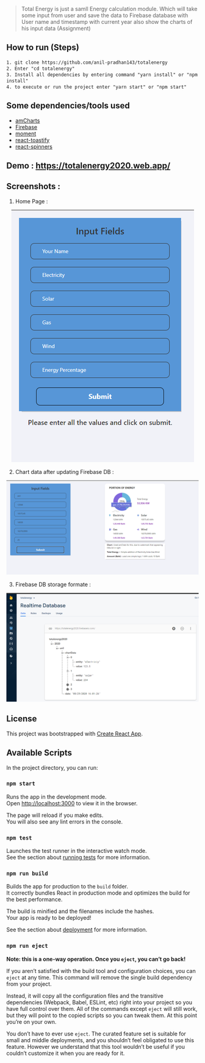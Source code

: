 

> Total Energy is just a samll Energy calculation module. Which will take some input from user and save the data to Firebase database with User name and timestamp with current year also show the charts of his input data (Assignment)

## How to run (Steps)

```
1. git clone https://github.com/anil-pradhan143/totalenergy
2. Enter "cd totalenergy"
3. Install all dependencies by entering command "yarn install" or "npm install"
4. to execute or run the project enter "yarn start" or "npm start"
```


## Some dependencies/tools used

-   [amCharts](https://www.npmjs.com/package/@amcharts/amcharts4)
-   [Firebase](https://www.npmjs.com/package/firebase)
-   [moment](https://www.npmjs.com/package/moment)
-   [react-toastify](https://www.npmjs.com/package/react-toastify)
-   [react-spinners](https://www.npmjs.com/package/react-spinners)

## Demo : https://totalenergy2020.web.app/
## Screenshots : 

1. Home Page :

<p align="center">
  <!-- <img width="460" height="300" src="./screenshots/main-page.png"> -->
  <img src="./screenshots/input_fields.png">
</p>

2. Chart data after updating Firebase DB :

<p align="center">
  <!-- <img width="460" height="300" src="./screenshots/main-page.png"> -->
  <img src="./screenshots/charts.png">
</p>


3. Firebase DB storage formate :

<p align="center">
  <!-- <img width="460" height="300" src="./screenshots/main-page.png"> -->
  <img src="./screenshots/firebase-database.png">
</p>



## License

This project was bootstrapped with [Create React App](https://github.com/facebook/create-react-app).

## Available Scripts

In the project directory, you can run:

### `npm start`

Runs the app in the development mode.<br>
Open [http://localhost:3000](http://localhost:3000) to view it in the browser.

The page will reload if you make edits.<br>
You will also see any lint errors in the console.

### `npm test`

Launches the test runner in the interactive watch mode.<br>
See the section about [running tests](https://facebook.github.io/create-react-app/docs/running-tests) for more information.

### `npm run build`

Builds the app for production to the `build` folder.<br>
It correctly bundles React in production mode and optimizes the build for the best performance.

The build is minified and the filenames include the hashes.<br>
Your app is ready to be deployed!

See the section about [deployment](https://facebook.github.io/create-react-app/docs/deployment) for more information.

### `npm run eject`

**Note: this is a one-way operation. Once you `eject`, you can’t go back!**

If you aren’t satisfied with the build tool and configuration choices, you can `eject` at any time. This command will remove the single build dependency from your project.

Instead, it will copy all the configuration files and the transitive dependencies (Webpack, Babel, ESLint, etc) right into your project so you have full control over them. All of the commands except `eject` will still work, but they will point to the copied scripts so you can tweak them. At this point you’re on your own.

You don’t have to ever use `eject`. The curated feature set is suitable for small and middle deployments, and you shouldn’t feel obligated to use this feature. However we understand that this tool wouldn’t be useful if you couldn’t customize it when you are ready for it.
